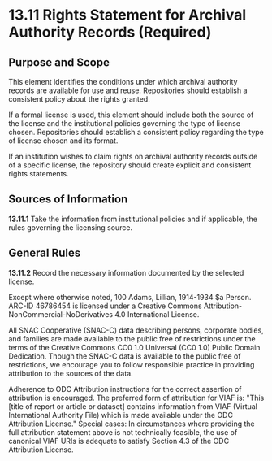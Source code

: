 # 13.11 Rights Statement for Archival Authority Records (Required)

## Purpose and Scope
This element identifies the conditions under which archival authority records are available for use and reuse.  Repositories should establish a consistent policy about the rights granted.

If a formal license is used, this element should include both the source of the license and the institutional policies governing the type of license chosen.  Repositories should establish a consistent policy regarding the type of license chosen and its format.

If an institution wishes to claim rights on archival authority records outside of a specific license, the repository should create explicit and consistent rights statements.

## Sources of Information
**13.11.1**
Take the information from institutional policies and if applicable, the rules governing the licensing source.

## General Rules
**13.11.2**
Record the necessary information documented by the selected license.

<p class="dacs-example">Except where otherwise noted, 100 Adams, Lillian, 1914-1934 $a Person.
ARC-ID 46786454 is licensed under a Creative Commons Attribution-NonCommercial-NoDerivatives 4.0 International License.</p>

<p class="dacs-example">All SNAC Cooperative (SNAC-C) data describing persons, corporate bodies, and families are made available to the public free of restrictions under the terms of the Creative Commons CC0 1.0 Universal (CC0 1.0) Public Domain Dedication.
Though the SNAC-C data is available to the public free of restrictions, we encourage you to follow responsible practice in providing attribution to the sources of the data.</p>

<p class="dacs-example">Adherence to ODC Attribution instructions for the correct assertion of attribution is encouraged. The preferred form of attribution for VIAF is:
"This [title of report or article or dataset] contains information from VIAF (Virtual International Authority File) which is made available under the ODC Attribution License."
Special cases: In circumstances where providing the full attribution statement above is not technically feasible, the use of canonical VIAF URIs is adequate to satisfy Section 4.3 of the ODC Attribution License.</p>
